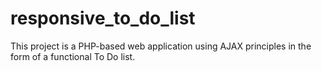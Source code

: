 # responsive_to_do_list
This project is a PHP-based web application using AJAX principles in the form of a functional To Do list. 
